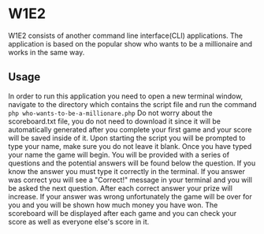 # W1E2
W1E2 consists of another command line interface(CLI) applications. 
The application is based on the popular show who wants to be a millionaire and works in the same way.

## Usage
In order to run this application you need to open a new terminal window, navigate to the directory which contains the script file and run the command `php who-wants-to-be-a-millionare.php`
Do not worry about the scoreboard.txt file, you do not need to download it since it will be automatically generated after you complete your first game and your score will be saved inside of it.
Upon starting the script you will be prompted to type your name, make sure you do not leave it blank.
Once you have typed your name the game will begin. You will be provided with a series of questions and the potential answers will be found below the question.
If you know the answer you must type it correctly in the terminal. If you answer was correct you will see a "Correct!" message in your terminal and you will be asked the next question.
After each correct answer your prize will increase.
If your answer was wrong unfortunately the game will be over for you and you will be shown how much money you have won.
The scoreboard will be displayed after each game and you can check your score as well as everyone else's score in it.

